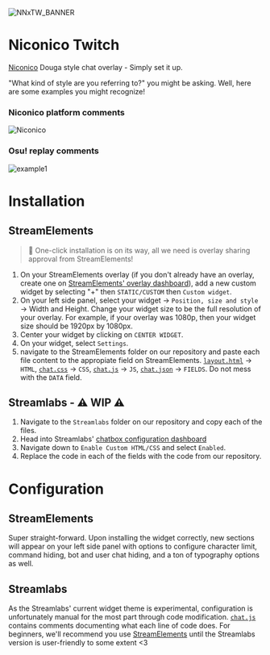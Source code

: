 ![NNxTW_BANNER](https://i.ibb.co/Zzh9NyT/Twitchxniconico.png)

# Niconico Twitch
[Niconico](https://www.nicovideo.jp/) Douga style chat overlay - Simply set it up.

"What kind of style are you referring to?" you might be asking. Well, here are some examples you might recognize!

### Niconico platform comments
![Niconico](assets/niconico.gif)

### Osu! replay comments
![example1](assets/osu.gif)

# Installation
## StreamElements
> 🛑 One-click installation is on its way, all we need is overlay sharing approval from StreamElements!
1. On your StreamElements overlay (if you don't already have an overlay, create one on [StreamElements' overlay dashboard](https://streamelements.com/dashboard/overlays)), add a new custom widget by selecting "+" then `STATIC/CUSTOM` then `Custom widget`.
2. On your left side panel, select your widget → `Position, size and style` → Width and Height. Change your widget size to be the full resolution of your overlay. For example, if your overlay was 1080p, then your widget size should be 1920px by 1080px.
3. Center your widget by clicking on `CENTER WIDGET`.
4. On your widget, select `Settings`.
5. navigate to the StreamElements folder on our repository and paste each file content to the appropiate field on StreamElements. [`layout.html`](/StreamElements/layout.html) → `HTML`, [`chat.css`](/StreamElements/chat.css) → `CSS`, [`chat.js`](/StreamElements/chat.js) → `JS`, [`chat.json`](/StreamElements/chat.json) → `FIELDS`. Do not mess with the `DATA` field.

## Streamlabs - ⚠ WIP ⚠
1. Navigate to the `Streamlabs` folder on our repository and copy each of the files.
2. Head into Streamlabs' [chatbox configuration dashboard](https://streamlabs.com/dashboard#/chatbox)
3. Navigate down to `Enable Custom HTML/CSS` and select `Enabled`.
4. Replace the code in each of the fields with the code from our repository.

# Configuration
## StreamElements
Super straight-forward. Upon installing the widget correctly, new sections will appear on your left side panel with options to configure character limit, command hiding, bot and user chat hiding, and a ton of typography options as well.

## Streamlabs
As the Streamlabs' current widget theme is experimental, configuration is unfortunately manual for the most part through code modification. [`chat.js`](/Streamlabs/chat.js) contains comments documenting what each line of code does. For beginners, we'll recommend you use [StreamElements](https://streamelements.com/) until the Streamlabs version is user-friendly to some extent <3